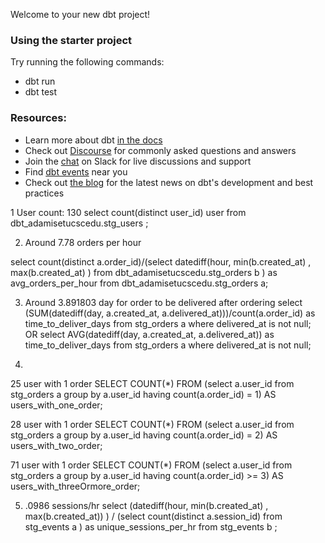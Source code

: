 Welcome to your new dbt project!

### Using the starter project

Try running the following commands:
- dbt run
- dbt test


### Resources:
- Learn more about dbt [in the docs](https://docs.getdbt.com/docs/introduction)
- Check out [Discourse](https://discourse.getdbt.com/) for commonly asked questions and answers
- Join the [chat](https://community.getdbt.com/) on Slack for live discussions and support
- Find [dbt events](https://events.getdbt.com) near you
- Check out [the blog](https://blog.getdbt.com/) for the latest news on dbt's development and best practices



1 User count: 130
select count(distinct user_id) user from dbt_adamisetucscedu.stg_users ;


2. Around 7.78 orders per hour

select count(distinct a.order_id)/(select datediff(hour, min(b.created_at) , max(b.created_at) ) from dbt_adamisetucscedu.stg_orders b ) as avg_orders_per_hour 
 from  dbt_adamisetucscedu.stg_orders a;

3. Around 3.891803 day for order to be delivered after ordering
select  (SUM(datediff(day, a.created_at, a.delivered_at)))/count(a.order_id) as time_to_deliver_days from stg_orders a where delivered_at is not null;
OR
select  AVG(datediff(day, a.created_at, a.delivered_at)) as time_to_deliver_days from stg_orders a where delivered_at is not null;


4.
25 user with 1 order
SELECT COUNT(*) FROM (select a.user_id from stg_orders a group by a.user_id having count(a.order_id) = 1) AS users_with_one_order;


28 user with 1 order
SELECT COUNT(*) FROM (select a.user_id from stg_orders a group by a.user_id having count(a.order_id) = 2) AS users_with_two_order;


71 user with 1 order
SELECT COUNT(*) FROM (select a.user_id from stg_orders a group by a.user_id having count(a.order_id) >= 3) AS users_with_threeOrmore_order;
 


5. .0986 sessions/hr
select (datediff(hour, min(b.created_at) , max(b.created_at)) ) / (select count(distinct a.session_id) from stg_events a ) as unique_sessions_per_hr from stg_events b ;


